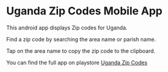 # Uganda Zip Codes Mobile App

This android app displays Zip codes for Uganda. 

Find a zip code by searching the area name or parish name.

Tap on the area name to copy the zip code to the clipboard.

You can find the full app on playstore [Uganda Zip Codes](https://play.google.com/store/apps/details?id=com.onlineceo.ugzipcodes&hl=en&gl=US)
